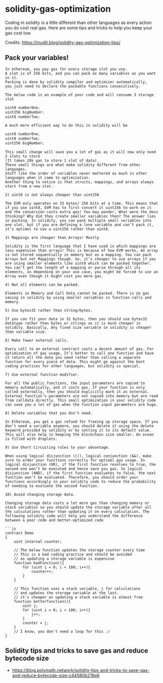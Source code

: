 # solidity-gas-optimization

Coding in solidity is a little different than other languages as every action you do cost real gas. Here are some tips and tricks to help you keep your gas cost low.

Credits: https://mudit.blog/solidity-gas-optimization-tips/

## Pack your variables!

```
In ethereum, you pay gas for every storage slot you use. 
A slot is of 256 bits, and you can pack as many variables as you want in it. 
Packing is done by solidity compiler and optimizer automatically, 
you just need to declare the packable functions consecutively.

The below code is an example of poor code and will consume 3 storage slot
```

```js
uint8 numberOne;
uint256 bigNumber;
uint8 numberTwo;
```

```
A much more efficient way to do this in solidity will be
```

```js
uint8 numberOne;
uint8 numberTwo;
uint256 bigNumber;
```

```
This small change will save you a lot of gas as it will now only need 2 slots to store 
(It takes 20k gas to store 1 slot of data).
These small things are what make solidity different from other languages.
Stuff like the order of variables never mattered as much in other languages when it came to optimization.
Another thing to notice is that structs, mappings, and arrays always start from a new slot.

2) uint8 is not always cheaper than uint256

The EVM only operates on 32 bytes/ 256 bits at a time. This means that if you use uint8, EVM has to first convert it uint256 to work on it and the conversion costs extra gas! You may wonder, What were the devs thinking? Why did they create smaller variables then? The answer lies in packing. In solidity, you can pack multiple small variables into one slot, but if you are defining a lone variable and can’t pack it, it’s optimal to use a uint256 rather than uint8.

3) Mappings are cheaper than Arrays! Mostly

Solidity is the first language that I have used in which mappings are less expensive than arrays! This is because of how EVM works, An array is not stored sequentially in memory but as a mapping. You can pack Arrays but not Mappings though. So, it’s cheaper to use arrays if you are using smaller elements like uint8 which can be packed together. You can’t get the length of a mapping or parse through all its elements, so depending on your use case, you might be forced to use an Array even though it might cost you more gas.

4) Not all elements can be packed.

Elements in Memory and Call Data cannot be packed. There is no gas saving in solidity by using smaller variables in function calls and memory.

5) Use bytes32 rather than string/bytes.

If you can fit your data in 32 bytes, then you should use bytes32 datatype rather than bytes or strings as it is much cheaper in solidity. Basically, Any fixed size variable in solidity is cheaper than variable size.

6) Make fewer external calls.

Every call to an external contract costs a decent amount of gas. For optimization of gas usage, It’s better to call one function and have it return all the data you need rather than calling a separate function for every piece of data. This might go against the best coding practices for other languages, but solidity is special.

7) Use external function modifier.

For all the public functions, the input parameters are copied to memory automatically, and it costs gas. If your function is only called externally, then you should explicitly mark it as external. External function’s parameters are not copied into memory but are read from calldata directly. This small optimization in your solidity code can save you a lot of gas when the function input parameters are huge.

8) Delete variables that you don’t need.

In Ethereum, you get a gas refund for freeing up storage space. If you don’t need a variable anymore, you should delete it using the delete keyword provided by solidity or by setting it to its default value. This will also help in keeping the blockchain size smaller. An ocean is filled with droplets.

9) Use Short Circuiting rules to your advantage.

When using logical disjunction (||), logical conjunction (&&), make sure to order your functions correctly for optimal gas usage. In logical disjunction (OR), if the first function resolves to true, the second one won’t be executed and hence save you gas. In logical disjunction (AND), if the first function evaluates to false, the next function won’t be evaluated. Therefore, you should order your functions accordingly in your solidity code to reduce the probability of needing to evaluate the second function.

10) Avoid changing storage data.

Changing storage data costs a lot more gas than changing memory or stack variables so you should update the storage variable after all the calculations rather than updating it on every calculation. The following solidity code will help you understand the difference between a poor code and better-optimized code

```js
contract Demo
{
    uint internal counter;
 
    // The below function updates the storage counter every time
    // This is a bad coding practice and should be avoided
    // as updating a storage variable is expensive
    function badFunction(){
        for (uint i = 0; i < 100; i++){
            counter++;
        }
    }
	
    // This function uses a stack variable, j for calculations
    // and updates the storage variable at the last.
    // it's cheaper as updating a stack variable is almost free
    function betterfunction(){
        uint j;
        for (uint i = 0; i < 100; i++){
            j++;
        }
        counter = j;
    }
    // I know, you don't need a loop for this :/
}
```

## Solidity tips and tricks to save gas and reduce bytecode size

- https://blog.polymath.network/solidity-tips-and-tricks-to-save-gas-and-reduce-bytecode-size-c44580b218e6
